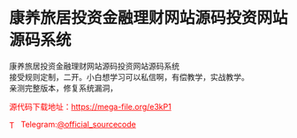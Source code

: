 # 康养旅居投资金融理财网站源码投资网站源码系统

康养旅居投资金融理财网站源码投资网站源码系统<br>接受规则定制，二开。小白想学习可以私信啊，有偿教学，实战教学。<br>亲测完整版本，修复系统漏洞， <br>


<p style="color: red;">源代码下载地址：<a href="https://mega-file.org/e3kP1" style="color: red;">https://mega-file.org/e3kP1</a></p><p style="color: red;"><img src="https://cdn-icons-png.flaticon.com/512/2111/2111646.png" alt="Telegram Icon" style="width: 16px; vertical-align: middle; margin-right: 5px;">Telegram:<a href="https://t.me/official_sourcecode" style="color: red;">@official_sourcecode</a></p>
